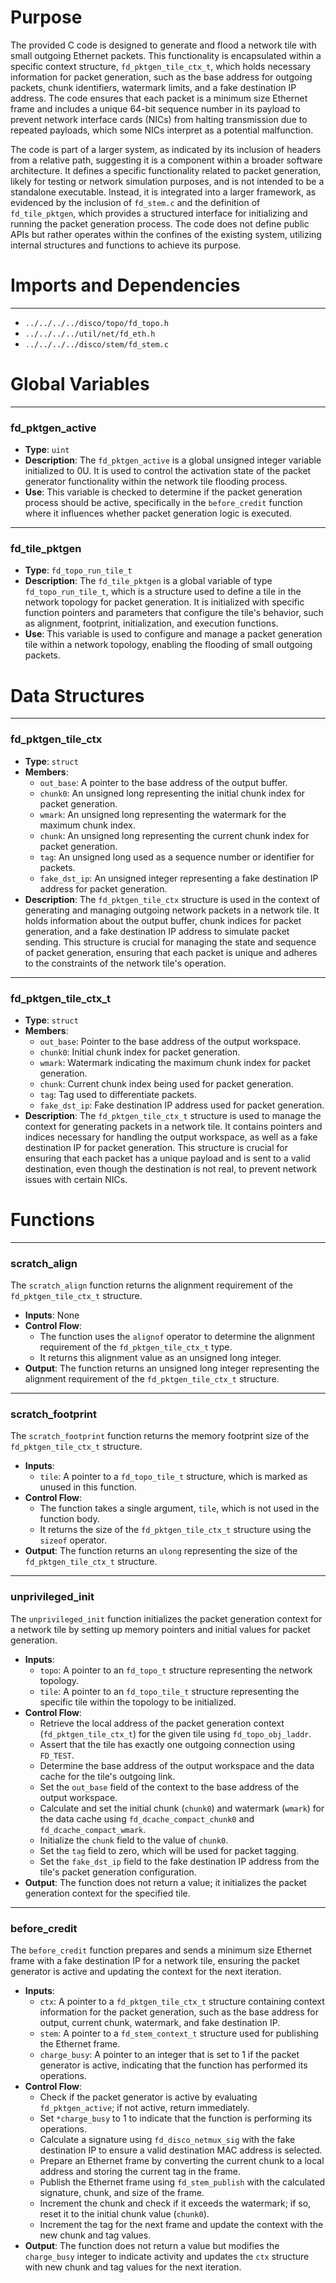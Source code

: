 # Purpose
The provided C code is designed to generate and flood a network tile with small outgoing Ethernet packets. This functionality is encapsulated within a specific context structure, `fd_pktgen_tile_ctx_t`, which holds necessary information for packet generation, such as the base address for outgoing packets, chunk identifiers, watermark limits, and a fake destination IP address. The code ensures that each packet is a minimum size Ethernet frame and includes a unique 64-bit sequence number in its payload to prevent network interface cards (NICs) from halting transmission due to repeated payloads, which some NICs interpret as a potential malfunction.

The code is part of a larger system, as indicated by its inclusion of headers from a relative path, suggesting it is a component within a broader software architecture. It defines a specific functionality related to packet generation, likely for testing or network simulation purposes, and is not intended to be a standalone executable. Instead, it is integrated into a larger framework, as evidenced by the inclusion of `fd_stem.c` and the definition of `fd_tile_pktgen`, which provides a structured interface for initializing and running the packet generation process. The code does not define public APIs but rather operates within the confines of the existing system, utilizing internal structures and functions to achieve its purpose.
# Imports and Dependencies

---
- `../../../../disco/topo/fd_topo.h`
- `../../../../util/net/fd_eth.h`
- `../../../../disco/stem/fd_stem.c`


# Global Variables

---
### fd\_pktgen\_active
- **Type**: `uint`
- **Description**: The `fd_pktgen_active` is a global unsigned integer variable initialized to 0U. It is used to control the activation state of the packet generator functionality within the network tile flooding process.
- **Use**: This variable is checked to determine if the packet generation process should be active, specifically in the `before_credit` function where it influences whether packet generation logic is executed.


---
### fd\_tile\_pktgen
- **Type**: `fd_topo_run_tile_t`
- **Description**: The `fd_tile_pktgen` is a global variable of type `fd_topo_run_tile_t`, which is a structure used to define a tile in the network topology for packet generation. It is initialized with specific function pointers and parameters that configure the tile's behavior, such as alignment, footprint, initialization, and execution functions.
- **Use**: This variable is used to configure and manage a packet generation tile within a network topology, enabling the flooding of small outgoing packets.


# Data Structures

---
### fd\_pktgen\_tile\_ctx
- **Type**: `struct`
- **Members**:
    - `out_base`: A pointer to the base address of the output buffer.
    - `chunk0`: An unsigned long representing the initial chunk index for packet generation.
    - `wmark`: An unsigned long representing the watermark for the maximum chunk index.
    - `chunk`: An unsigned long representing the current chunk index for packet generation.
    - `tag`: An unsigned long used as a sequence number or identifier for packets.
    - `fake_dst_ip`: An unsigned integer representing a fake destination IP address for packet generation.
- **Description**: The `fd_pktgen_tile_ctx` structure is used in the context of generating and managing outgoing network packets in a network tile. It holds information about the output buffer, chunk indices for packet generation, and a fake destination IP address to simulate packet sending. This structure is crucial for managing the state and sequence of packet generation, ensuring that each packet is unique and adheres to the constraints of the network tile's operation.


---
### fd\_pktgen\_tile\_ctx\_t
- **Type**: `struct`
- **Members**:
    - `out_base`: Pointer to the base address of the output workspace.
    - `chunk0`: Initial chunk index for packet generation.
    - `wmark`: Watermark indicating the maximum chunk index for packet generation.
    - `chunk`: Current chunk index being used for packet generation.
    - `tag`: Tag used to differentiate packets.
    - `fake_dst_ip`: Fake destination IP address used for packet generation.
- **Description**: The `fd_pktgen_tile_ctx_t` structure is used to manage the context for generating packets in a network tile. It contains pointers and indices necessary for handling the output workspace, as well as a fake destination IP for packet generation. This structure is crucial for ensuring that each packet has a unique payload and is sent to a valid destination, even though the destination is not real, to prevent network issues with certain NICs.


# Functions

---
### scratch\_align<!-- {{#callable:scratch_align}} -->
The `scratch_align` function returns the alignment requirement of the `fd_pktgen_tile_ctx_t` structure.
- **Inputs**: None
- **Control Flow**:
    - The function uses the `alignof` operator to determine the alignment requirement of the `fd_pktgen_tile_ctx_t` type.
    - It returns this alignment value as an unsigned long integer.
- **Output**: The function returns an unsigned long integer representing the alignment requirement of the `fd_pktgen_tile_ctx_t` structure.


---
### scratch\_footprint<!-- {{#callable:scratch_footprint}} -->
The `scratch_footprint` function returns the memory footprint size of the `fd_pktgen_tile_ctx_t` structure.
- **Inputs**:
    - `tile`: A pointer to a `fd_topo_tile_t` structure, which is marked as unused in this function.
- **Control Flow**:
    - The function takes a single argument, `tile`, which is not used in the function body.
    - It returns the size of the `fd_pktgen_tile_ctx_t` structure using the `sizeof` operator.
- **Output**: The function returns an `ulong` representing the size of the `fd_pktgen_tile_ctx_t` structure.


---
### unprivileged\_init<!-- {{#callable:unprivileged_init}} -->
The `unprivileged_init` function initializes the packet generation context for a network tile by setting up memory pointers and initial values for packet generation.
- **Inputs**:
    - `topo`: A pointer to an `fd_topo_t` structure representing the network topology.
    - `tile`: A pointer to an `fd_topo_tile_t` structure representing the specific tile within the topology to be initialized.
- **Control Flow**:
    - Retrieve the local address of the packet generation context (`fd_pktgen_tile_ctx_t`) for the given tile using `fd_topo_obj_laddr`.
    - Assert that the tile has exactly one outgoing connection using `FD_TEST`.
    - Determine the base address of the output workspace and the data cache for the tile's outgoing link.
    - Set the `out_base` field of the context to the base address of the output workspace.
    - Calculate and set the initial chunk (`chunk0`) and watermark (`wmark`) for the data cache using `fd_dcache_compact_chunk0` and `fd_dcache_compact_wmark`.
    - Initialize the `chunk` field to the value of `chunk0`.
    - Set the `tag` field to zero, which will be used for packet tagging.
    - Set the `fake_dst_ip` field to the fake destination IP address from the tile's packet generation configuration.
- **Output**: The function does not return a value; it initializes the packet generation context for the specified tile.


---
### before\_credit<!-- {{#callable:before_credit}} -->
The `before_credit` function prepares and sends a minimum size Ethernet frame with a fake destination IP for a network tile, ensuring the packet generator is active and updating the context for the next iteration.
- **Inputs**:
    - `ctx`: A pointer to a `fd_pktgen_tile_ctx_t` structure containing context information for the packet generation, such as the base address for output, current chunk, watermark, and fake destination IP.
    - `stem`: A pointer to a `fd_stem_context_t` structure used for publishing the Ethernet frame.
    - `charge_busy`: A pointer to an integer that is set to 1 if the packet generator is active, indicating that the function has performed its operations.
- **Control Flow**:
    - Check if the packet generator is active by evaluating `fd_pktgen_active`; if not active, return immediately.
    - Set `*charge_busy` to 1 to indicate that the function is performing its operations.
    - Calculate a signature using `fd_disco_netmux_sig` with the fake destination IP to ensure a valid destination MAC address is selected.
    - Prepare an Ethernet frame by converting the current chunk to a local address and storing the current tag in the frame.
    - Publish the Ethernet frame using `fd_stem_publish` with the calculated signature, chunk, and size of the frame.
    - Increment the chunk and check if it exceeds the watermark; if so, reset it to the initial chunk value (`chunk0`).
    - Increment the tag for the next frame and update the context with the new chunk and tag values.
- **Output**: The function does not return a value but modifies the `charge_busy` integer to indicate activity and updates the `ctx` structure with new chunk and tag values for the next iteration.


